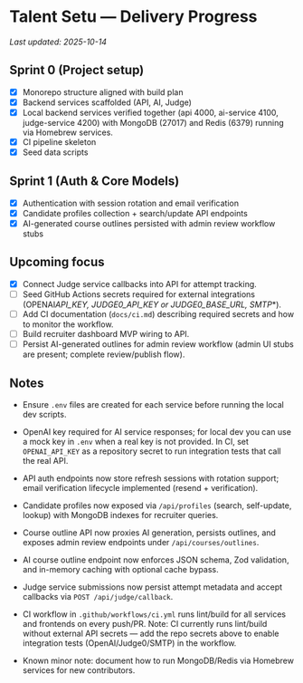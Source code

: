 # Talent Setu — Delivery Progress

_Last updated: 2025-10-14_

## Sprint 0 (Project setup)

- [x] Monorepo structure aligned with build plan
- [x] Backend services scaffolded (API, AI, Judge)
- [x] Local backend services verified together (api 4000, ai-service 4100, judge-service 4200) with MongoDB (27017) and Redis (6379) running via Homebrew services.
- [x] CI pipeline skeleton
- [x] Seed data scripts

## Sprint 1 (Auth & Core Models)

- [x] Authentication with session rotation and email verification
- [x] Candidate profiles collection + search/update API endpoints
- [x] AI-generated course outlines persisted with admin review workflow stubs

## Upcoming focus

- [x] Connect Judge service callbacks into API for attempt tracking.
- [ ] Seed GitHub Actions secrets required for external integrations (OPENAI*API_KEY, JUDGE0_API_KEY or JUDGE0_BASE_URL, SMTP*\*).
- [ ] Add CI documentation (`docs/ci.md`) describing required secrets and how to monitor the workflow.
- [ ] Build recruiter dashboard MVP wiring to API.
- [ ] Persist AI-generated outlines for admin review workflow (admin UI stubs are present; complete review/publish flow).

## Notes

- Ensure `.env` files are created for each service before running the local dev scripts.
- OpenAI key required for AI service responses; for local dev you can use a mock key in `.env` when a real key is not provided. In CI, set `OPENAI_API_KEY` as a repository secret to run integration tests that call the real API.
- API auth endpoints now store refresh sessions with rotation support; email verification lifecycle implemented (resend + verification).
- Candidate profiles now exposed via `/api/profiles` (search, self-update, lookup) with MongoDB indexes for recruiter queries.
- Course outline API now proxies AI generation, persists outlines, and exposes admin review endpoints under `/api/courses/outlines`.
- AI course outline endpoint now enforces JSON schema, Zod validation, and in-memory caching with optional cache bypass.
- Judge service submissions now persist attempt metadata and accept callbacks via `POST /api/judge/callback`.
- CI workflow in `.github/workflows/ci.yml` runs lint/build for all services and frontends on every push/PR. Note: CI currently runs lint/build without external API secrets — add the repo secrets above to enable integration tests (OpenAI/Judge0/SMTP) in the workflow.

- Known minor note: document how to run MongoDB/Redis via Homebrew services for new contributors.
